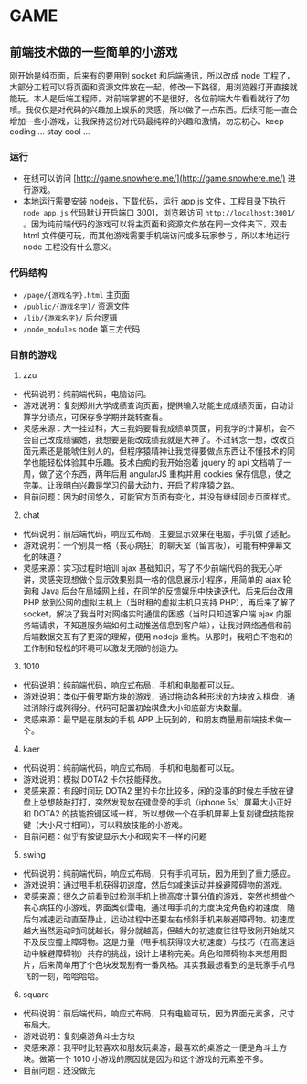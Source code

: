 # GAME
## 前端技术做的一些简单的小游戏
刚开始是纯页面，后来有的要用到 socket 和后端通讯，所以改成 node 工程了，大部分工程可以将页面和资源文件放在一起，修改一下路径，用浏览器打开直接就能玩。本人是后端工程师，对前端掌握的不是很好，各位前端大牛看看就行了勿喷。我仅仅是对代码的兴趣加上娱乐的灵感，所以做了一点东西。后续可能一直会增加一些小游戏，让我保持这份对代码最纯粹的兴趣和激情，勿忘初心。keep coding ... stay cool ...

### 运行
* 在线可以访问 [http://game.snowhere.me/](http://game.snowhere.me/) 进行游戏。
* 本地运行需要安装 nodejs，下载代码，运行 app.js 文件，工程目录下执行 `node app.js`
代码默认开启端口 3001，浏览器访问 `http://localhost:3001/` 。因为纯前端代码的游戏可以将主页面和资源文件放在同一文件夹下，双击 html 文件便可玩，而其他游戏需要手机端访问或多玩家参与，所以本地运行 node 工程没有什么意义。
### 代码结构
* `/page/{游戏名字}.html`     主页面
* `/public/{游戏名字}/`       资源文件
* `/lib/{游戏名字}/`          后台逻辑
* `/node_modules`            node 第三方代码

### 目前的游戏
1. zzu
* 代码说明：纯前端代码，电脑访问。
* 游戏说明：复刻郑州大学成绩查询页面，提供输入功能生成成绩页面，自动计算学分绩点，可保存多学期并跳转查看。
* 灵感来源：大一挂过科，大三我妈要看我成绩单页面，问我学的计算机，会不会自己改成绩骗她，我想要是能改成绩我就是大神了。不过转念一想，改改页面元素还是能唬住别人的，但程序猿精神让我觉得要做点东西让不懂技术的同学也能轻松体验其中乐趣。技术白痴的我开始抱着 jquery 的 api 文档啃了一周，做了这个东西，两年后用 angularJS 重构并用 cookies 保存信息，使之完美。让我明白兴趣是学习的最大动力，开启了程序猿之路。
* 目前问题：因为时间悠久，可能官方页面有变化，并没有继续同步页面样式。

2. chat
* 代码说明：前后端代码，响应式布局，主要显示效果在电脑，手机做了适配。
* 游戏说明：一个别具一格（丧心病狂）的聊天室（留言板），可能有种弹幕文化的味道？
* 灵感来源：实习过程时培训 ajax 基础知识，写了不少前端代码的我无心听讲，灵感突现想做个显示效果别具一格的信息展示小程序，用简单的 ajax 轮询和 Java 后台在局域网上线，在同学的反馈娱乐中快速迭代，后来后台改用 PHP 放到公网的虚拟主机上（当时租的虚拟主机只支持 PHP），再后来了解了 socket，解决了我当时对网络实时通信的困惑（当时只知道客户端 ajax 向服务端请求，不知道服务端如何主动推送信息到客户端），让我对网络通信和前后端数据交互有了更深的理解，便用 nodejs 重构。从那时，我明白不饱和的工作制和轻松的环境可以激发无限的创造力。

3. 1010
* 代码说明：纯前端代码，响应式布局，手机和电脑都可以玩。
* 游戏说明：类似于俄罗斯方块的游戏，通过拖动各种形状的方块放入棋盘，通过消除行或列得分。代码可配置初始棋盘大小和底部方块数量。
* 灵感来源：最早是在朋友的手机 APP 上玩到的，和朋友商量用前端技术做一个。

4. kaer
* 代码说明：纯前端代码，响应式布局，手机和电脑都可以玩。
* 游戏说明：模拟 DOTA2 卡尔技能释放。
* 灵感来源：有段时间玩 DOTA2 里的卡尔比较多，闲的没事的时候左手放在键盘上总想敲敲打打，突然发现放在键盘旁的手机（iphone 5s）屏幕大小正好和 DOTA2 的技能按键区域一样，所以想做一个在手机屏幕上复刻键盘技能按键（大小尺寸相同），可以释放技能的小游戏。
* 目前问题：似乎有按键显示大小和现实不一样的问题

5. swing
* 代码说明：纯前端代码，响应式布局，只有手机可玩，因为用到了重力感应。
* 游戏说明：通过甩手机获得初速度，然后匀减速运动并躲避障碍物的游戏。
* 灵感来源：很久之前看到过检测手机上抛高度计算分值的游戏，突然也想做个丧心病狂的小游戏。界面类似雷电，通过甩手机的力度决定角色的初速度，随后匀减速运动直至静止，运动过程中还要左右倾斜手机来躲避障碍物。初速度越大当然运动时间就越长，得分就越高，但越大的初速度往往导致刚开始就来不及反应撞上障碍物。这是力量（甩手机获得较大初速度）与技巧（在高速运动中躲避障碍物）共存的挑战，设计上堪称完美。角色和障碍物本来想用图片，后来简单用了个色块发现别有一番风格。其实我最想看到的是玩家手机甩飞的一刻，哈哈哈哈。

6. square
* 代码说明：前后端代码，响应式布局，只有电脑可玩，因为界面元素多，尺寸布局大。
* 游戏说明：复刻桌游角斗士方块
* 灵感来源：我平时比较喜欢和朋友玩桌游，最喜欢的桌游之一便是角斗士方块。做第一个 1010 小游戏的原因就是因为和这个游戏的元素差不多。
* 目前问题：还没做完